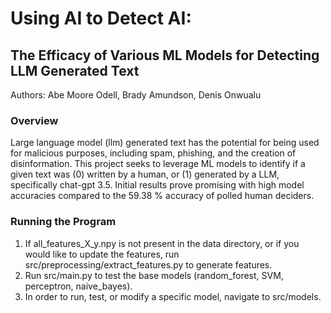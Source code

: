 # Using AI to Detect AI:
## The Efficacy of Various ML Models for Detecting LLM Generated Text

Authors: Abe Moore Odell, Brady Amundson, Denis Onwualu

### Overview
Large language model (llm) generated text has the potential for being used for malicious purposes, including spam, phishing, and the creation of disinformation. This project seeks to leverage ML models to identify if a given text was (0) written by a human, or (1) generated by a LLM, specifically chat-gpt 3.5. Initial results prove promising with high model accuracies compared to the 59.38 % accuracy of polled human deciders.

### Running the Program
1. If all_features_X_y.npy is not present in the data directory, or if you would like to update the features, run src/preprocessing/extract_features.py to generate features.
2. Run src/main.py to test the base models (random_forest, SVM, perceptron, naive_bayes).
3. In order to run, test, or modify a specific model, navigate to src/models.